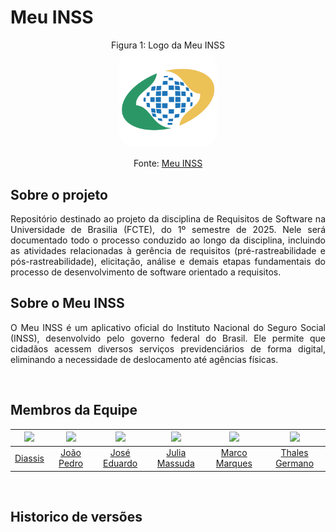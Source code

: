 # Meu INSS

<p align="center" > <font>Figura 1: Logo da Meu INSS</font> <br><img style="border: 2px solid white; border-radius: 15%" src="img/meu-inss.png" width = 30%></p>

<p align="center" > <font>Fonte: <a href="https://play.google.com/store/apps/details?id=br.gov.dataprev.meuinss&hl=pt_BR&gl=US">Meu INSS</a></font> <br></p>

## Sobre o projeto
<p align="justify">
Repositório destinado ao projeto da disciplina de Requisitos de Software na Universidade de Brasilia (FCTE), do 1º semestre de 2025. Nele será documentado todo o processo conduzido ao longo da disciplina, incluindo as atividades relacionadas à gerência de requisitos (pré-rastreabilidade e pós-rastreabilidade), elicitação, análise e demais etapas fundamentais do processo de desenvolvimento de software orientado a requisitos.
</p>

## Sobre o Meu INSS
<p align="justify">
O Meu INSS é um aplicativo oficial do Instituto Nacional do Seguro Social (INSS), desenvolvido pelo governo federal do Brasil. Ele permite que cidadãos acessem diversos serviços previdenciários de forma digital, eliminando a necessidade de deslocamento até agências físicas.
</p>

<br>

## Membros da Equipe

| [![](https://avatars.githubusercontent.com/Diaxiz)](https://github.com/Diaxiz) | [![](https://avatars.githubusercontent.com/JpRodrigues2)](https://github.com/JpRodrigues2) | [![](https://avatars.githubusercontent.com/jevprado)](https://github.com/jevprado) | [![](https://avatars.githubusercontent.com/JuliaReis18)](https://github.com/JuliaReis18) | [![](https://avatars.githubusercontent.com/marcomarquesdc)](https://github.com/marcomarquesdc) | [![](https://avatars.githubusercontent.com/thalesgvl)](https://github.com/thalesgvl) |
|:-------------------------------------------------------------:|:-----------------------------------------------------------:|:-----------------------------------------------------------:|:-----------------------------------------------------------:|:-----------------------------------------------------------:|:-----------------------------------------------------------:|
| [Diassis](https://github.com/Diaxiz) | [João Pedro](https://github.com/JpRodrigues2) | [José Eduardo](https://github.com/jevprado) | [Julia Massuda](https://github.com/JuliaReis18) | [Marco Marques](https://github.com/marcomarquesdc) | [Thales Germano](https://github.com/thalesgvl) |
<br>

## Historico de versões

